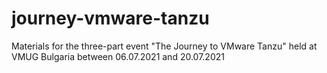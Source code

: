 # journey-vmware-tanzu
Materials for the three-part event "The Journey to VMware Tanzu" held at VMUG Bulgaria between 06.07.2021 and 20.07.2021
